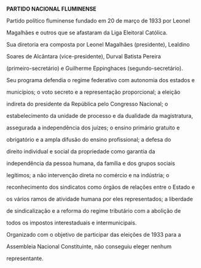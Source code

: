 **PARTIDO NACIONAL FLUMINENSE**



Partido político fluminense fundado em 20 de março de 1933 por Leonel

Magalhães e outros que se afastaram da Liga Eleitoral Católica.



Sua diretoria era composta por Leonel Magalhães (presidente), Lealdino

Soares de Alcântara (vice-presidente), Durval Batista Pereira

(primeiro-secretário) e Guilherme Eppinghaces (segundo-secretário).



Seu programa defendia o regime federativo com autonomia dos estados e

municípios; o voto secreto e a representação proporcional; a eleição

indireta do presidente da República pelo Congresso Nacional; o

estabelecimento da unidade de processo e da dualidade da magistratura,

assegurada a independência dos juízes; o ensino primário gratuito e

obrigatório e a ampla difusão do ensino profissional; a defesa do

direito individual e social da propriedade como garantia da

independência da pessoa humana, da família e dos grupos sociais

legítimos; a não intervenção direta no comércio e na indústria; o

reconhecimento dos sindicatos como órgãos de relações entre o Estado e

os vários ramos de atividade humana por eles representados; a liberdade

de sindicalização e a reforma do regime tributário com a abolição de

todos os impostos interestaduais e intermunicipais.



Organizado com o objetivo de participar das eleições de 1933 para a

Assembleia Nacional Constituinte, não conseguiu eleger nenhum

representante.



